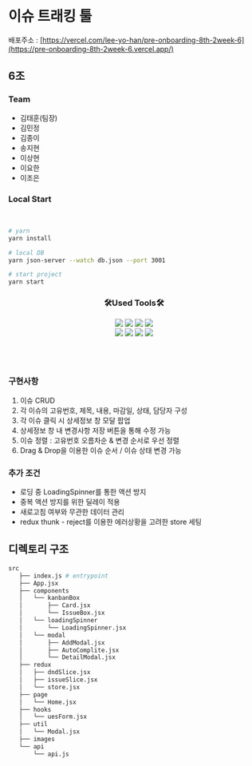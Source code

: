 # 이슈 트래킹 툴

배포주소 :
<a href="[https://pre-onboarding-8th-2week-6.vercel.app/](https://pre-onboarding-8th-2week-6.vercel.app/)">[https://vercel.com/lee-yo-han/pre-onboarding-8th-2week-6](https://pre-onboarding-8th-2week-6.vercel.app/)</a>

## 6조

### Team

- 김태훈(팀장)
- 김민정
- 김종이
- 송지현
- 이상현
- 이요한
- 이조은

### Local Start

<br>

```bash
# yarn
yarn install
```

```bash
# local DB
yarn json-server --watch db.json --port 3001
```

```bash
# start project
yarn start
```

<h3 align="center">🛠Used Tools🛠</h3>

<div align="center" >
    <img src="https://img.shields.io/badge/React-61DAFB?style=flat&logo=React&logoColor=white"/>
    <img src="https://img.shields.io/badge/JavaScript-F7DF1E?style=flat&logo=JavaScript&logoColor=white"/>
    <img src="https://img.shields.io/badge/Redux-61DAFB?style=flat&logo=Redux&logoColor=white"/>
    <img src="https://img.shields.io/badge/Axios-5A29E4?style=flat&logo=Axios&logoColor=white"/>    
</div>
<div align="center">
    <img src="https://img.shields.io/badge/styled-components-DB7093?style=flat&logo=styled-components&logoColor=white"/>
    <img src="https://img.shields.io/badge/React-764ABC?style=flat&logo=React&logoColor=white"/>
    <img src="https://img.shields.io/badge/JsonServer-000000?style=flat&logo=JSON&logoColor=white"/>
    <img src="https://img.shields.io/badge/Vercel-000000?style=flat&logo=Vercel&logoColor=white"/>
</div>

<br>
<br>
<br>

### 구현사항

1. 이슈 CRUD
2. 각 이슈의 고유번호, 제목, 내용, 마감일, 상태, 담당자 구성
3. 각 이슈 클릭 시 상세정보 창 모달 팝업
4. 상세정보 창 내 변경사항 저장 버튼을 통해 수정 가능
5. 이슈 정렬 : 고유번호 오름차순 & 변경 순서로 우선 정렬
6. Drag & Drop을 이용한 이슈 순서 / 이슈 상태 변경 가능

### 추가 조건

- 로딩 중 LoadingSpinner를 통한 액션 방지
- 중복 액션 방지를 위한 딜레이 적용
- 새로고침 여부와 무관한 데이터 관리
- redux thunk - reject를 이용한 에러상황을 고려한 store 세팅

## 디렉토리 구조

```bash
src
   ├── index.js # entrypoint
   ├── App.jsx
   ├── components
   │   └── kanbanBox
   │       ├── Card.jsx
   │       └── IssueBox.jsx
   │   └── loadingSpinner
   │       └── LoadingSpinner.jsx
   │   └── modal
   │       ├── AddModal.jsx
   │       ├── AutoComplite.jsx
   │       └── DetailModal.jsx
   ├── redux
   │   ├── dndSlice.jsx
   │   ├── issueSlice.jsx
   │   └── store.jsx
   ├── page
   │   └── Home.jsx
   ├── hooks
   │   └── uesForm.jsx
   ├── util
   │   └── Modal.jsx
   ├── images
   └── api
       └── api.js
```

